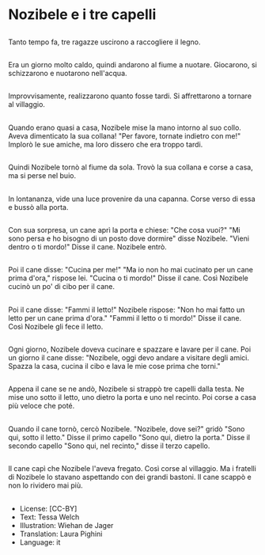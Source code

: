 # Nozibele e i tre capelli

##
Tanto tempo fa, tre ragazze uscirono a raccogliere il legno.

##
Era un giorno molto caldo, quindi andarono al fiume a nuotare. Giocarono, si schizzarono e nuotarono nell'acqua.

##
Improvvisamente, realizzarono quanto fosse tardi. Si affrettarono a tornare al villaggio.

##
Quando erano quasi a casa, Nozibele mise la mano intorno al suo collo. Aveva dimenticato la sua collana! "Per favore, tornate indietro con me!" Implorò le sue amiche, ma loro dissero che era troppo tardi.

##
Quindi Nozibele tornò al fiume da sola. Trovò la sua collana e corse a casa, ma si perse nel buio.

##
In lontananza, vide una luce provenire da una capanna. Corse verso di essa e bussò alla porta.

##
Con sua sorpresa, un cane aprì la porta e chiese: "Che cosa vuoi?" "Mi sono persa e ho bisogno di un posto dove dormire" disse Nozibele. "Vieni dentro o ti mordo!" Disse il cane. Nozibele entrò.

##
Poi il cane disse: "Cucina per me!" "Ma io non ho mai cucinato per un cane prima d'ora," rispose lei. "Cucina o ti mordo!" Disse il cane. Così Nozibele cucinò un po' di cibo per il cane.

##
Poi il cane disse: "Fammi il letto!" Nozibele rispose: "Non ho mai fatto un letto per un cane prima d'ora." "Fammi il letto o ti mordo!" Disse il cane. Così Nozibele gli fece il letto.

##
Ogni giorno, Nozibele doveva cucinare e spazzare e lavare per il cane. Poi un giorno il cane disse: "Nozibele, oggi devo andare a visitare degli amici. Spazza la casa, cucina il cibo e lava le mie cose prima che torni."

##
Appena il cane se ne andò, Nozibele si strappò tre capelli dalla testa. Ne mise uno sotto il letto, uno dietro la porta e uno nel recinto. Poi corse a casa più veloce che poté.

##
Quando il cane tornò, cercò Nozibele. "Nozibele, dove sei?" gridò "Sono qui, sotto il letto." Disse il primo capello "Sono qui, dietro la porta." Disse il secondo capello "Sono qui, nel recinto," disse il terzo capello.

##
Il cane capì che Nozibele l'aveva fregato. Così corse al villaggio. Ma i fratelli di Nozibele lo stavano aspettando con dei grandi bastoni. Il cane scappò e non lo rividero mai più.

##
* License: [CC-BY]
* Text: Tessa Welch
* Illustration: Wiehan de Jager
* Translation: Laura Pighini
* Language: it
